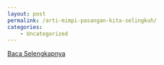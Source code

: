 ```yaml
---
layout: post
permalink: /arti-mimpi-pasangan-kita-selingkuh/
categories:
    - Uncategorized
---
```


[Baca Selengkapnya](/07)